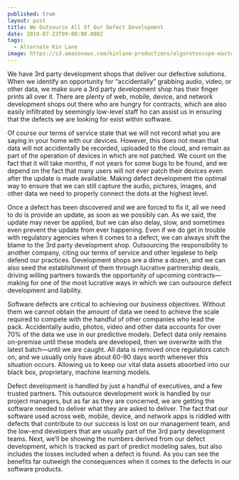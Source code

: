 ```yaml
---
published: true
layout: post
title: We Outsource All Of Our Defect Development
date: 2019-07-23T09:00:00.000Z
tags:
  - Alternate Kin Lane
image: https://s3.amazonaws.com/kinlane-productions/algorotoscope-master/udnie-IMG_6965.jpg
---
```

We have 3rd party development shops that deliver our defective solutions. When we identify an opportunity for “accidentally” grabbing audio, video, or other data, we make sure a 3rd party development shop has their finger prints all over it. There are plenty of web, mobile, device, and network development shops out there who are hungry for contracts, which are also easily infiltrated by seemingly low-level staff ho can assist us in ensuring that the defects we are looking for exist within software.

Of course our terms of service state that we will not record what you are saying in your home with our devices. However, this does not mean that data will not accidentally be recorded, uploaded to the cloud, and remain as part of the operation of devices in which are not patched. We count on the fact that it will take months, if not years for some bugs to be found, and we depend on the fact that many users will not ever patch their devices even after the update is made available. Making defect development the optimal way to ensure that we can still capture the audio, pictures, images, and other data we need to properly connect the dots at the highest level.

Once a defect has been discovered and we are forced to fix it, all we need to do is provide an update, as soon as we possibly can. As we said, the update may never be applied, but we can also delay, slow, and sometimes even prevent the update from ever happening. Even if we do get in trouble with regulatory agencies when it comes to a defect, we can always shift the blame to the 3rd party development shop. Outsourcing the responsibility to another company, citing our terms of service and other legalese to help defend our practices. Development shops are a dime a dozen, and we can also seed the establishment of them through lucrative partnership deals, driving willing partners towards the opportunity of upcoming contracts—making for one of the most lucrative ways in which we can outsource defect development and liability.

Software defects are critical to achieving our business objectives. Without them we cannot obtain the amount of data we need to achieve the scale required to compete with the handful of other companies who lead the pack. Accidentally audio, photos, video and other data accounts for over 70% of the data we use in our predictive models. Defect data only remains on-premise until these models are developed, then we overwrite with the latest batch—until we are caught. All data is removed once regulators catch on, and we usually only have about 60-90 days worth whenever this situation occurs. Allowing us to keep our vital data assets absorbed into our black box, proprietary, machine learning models.

Defect development is handled by just a handful of executives, and a few trusted partners. This outsource development work is handled by our project managers, but as far as they are concerned, we are getting the software needed to deliver what they are asked to deliver. The fact that our software used across web, mobile, device, and network apps is riddled with defects that contribute to our success is lost on our management team, and the low-end developers that are usually part of the 3rd party development teams. Next, we’ll be showing the numbers derived from our defect development, which is tracked as part of predict modeling sales, but also includes the losses included when a defect is found. As you can see the benefits far outweigh the consequences when it comes to the defects in our software products.
